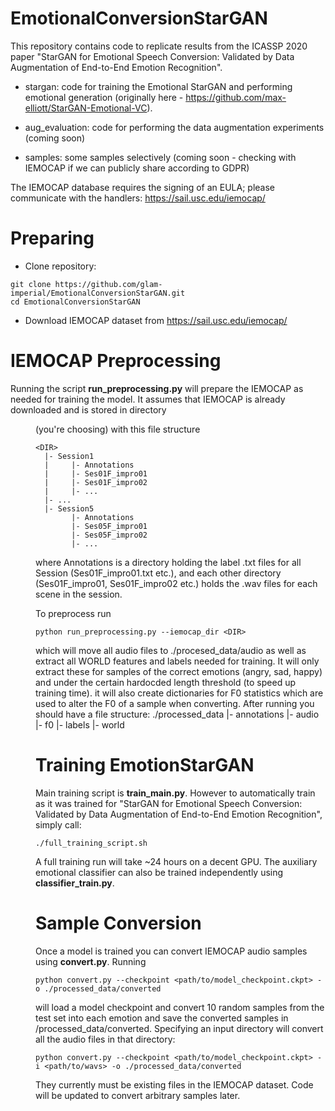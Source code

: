 # EmotionalConversionStarGAN
This repository contains code to replicate results from the ICASSP 2020 paper "StarGAN for Emotional Speech Conversion: Validated by Data Augmentation of End-to-End Emotion Recognition".

- stargan: code for training the Emotional StarGAN and performing emotional generation (originally here - https://github.com/max-elliott/StarGAN-Emotional-VC).

- aug_evaluation: code for performing the data augmentation experiments (coming soon)

- samples: some samples selectively (coming soon - checking with IEMOCAP if we can publicly share according to GDPR)

The IEMOCAP database requires the signing of an EULA; please communicate with the handlers: https://sail.usc.edu/iemocap/

# Preparing
- Clone repository:
```
git clone https://github.com/glam-imperial/EmotionalConversionStarGAN.git
cd EmotionalConversionStarGAN
```
- Download IEMOCAP dataset from https://sail.usc.edu/iemocap/
# IEMOCAP Preprocessing
Running the script **run_preprocessing.py** will prepare the IEMOCAP as needed for training the model. It assumes that IEMOCAP is already downloaded and is stored in directory <DIR> (you're choosing) with this file structure
```
<DIR>
  |- Session1  
  |     |- Annotations  
  |     |- Ses01F_impro01  
  |     |- Ses01F_impro02  
  |     |- ...  
  |- ...
  |- Session5
        |- Annotations
        |- Ses05F_impro01
        |- Ses05F_impro02
        |- ...
```
where Annotations is a directory holding the label .txt files for all Session<x> (Ses01F_impro01.txt etc.), and each other directory (Ses01F_impro01, Ses01F_impro02 etc.) holds the .wav files for each scene in the session.
  
 To preprocess run
 ```
 python run_preprocessing.py --iemocap_dir <DIR> 
 ```
 which will move all audio files to ./procesed_data/audio as well as extract all WORLD features and labels needed for training. It will only extract these for samples of the correct emotions (angry, sad, happy) and under the certain hardocded length threshold (to speed up training time). it will also create dictionaries for F0 statistics which are used to alter the F0 of a sample when converting.
After running you should have a file structure:
./processed_data
 |- annotations
 |- audio
 |- f0
 |- labels
 |- world
 
 # Training EmotionStarGAN
 Main training script is **train_main.py**. However to automatically train as it was trained for "StarGAN for Emotional Speech Conversion: Validated by Data Augmentation of End-to-End Emotion Recognition", simply call:
 ```
 ./full_training_script.sh
 ```
 A full training run will take ~24 hours on a decent GPU. The auxiliary emotional classifier can also be trained independently using **classifier_train.py**.
 
 # Sample Conversion
 Once a model is trained you can convert IEMOCAP audio samples using **convert.py**. Running
 ```
 python convert.py --checkpoint <path/to/model_checkpoint.ckpt> -o ./processed_data/converted
 ```
 will load a model checkpoint and convert 10 random samples from the test set into each emotion and save the converted samples in /processed_data/converted.
 Specifying an input directory will convert all the audio files in that directory:
 ```
 python convert.py --checkpoint <path/to/model_checkpoint.ckpt> -i <path/to/wavs> -o ./processed_data/converted
 ```
 They currently must be existing files in the IEMOCAP dataset. Code will be updated to convert arbitrary samples later.
